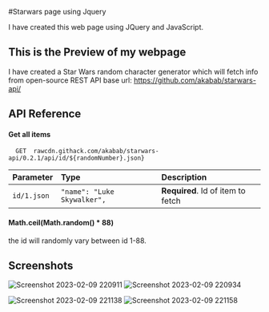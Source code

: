 #Starwars page using Jquery

I have created this web page using JQuery and JavaScript. 


## This is the Preview of my webpage
I have created a Star Wars random character generator which will fetch info from open-source REST API
base url: https://github.com/akabab/starwars-api/
## API Reference

#### Get all items

```http
  GET  rawcdn.githack.com/akabab/starwars-api/0.2.1/api/id/${randomNumber}.json}
```

| Parameter | Type     | Description                       |
| :-------- | :------- | :-------------------------------- |
| `id/1.json`| `"name": "Luke Skywalker",` | **Required**. Id of item to fetch |

####  Math.ceil(Math.random() * 88)

the id will randomly vary between id 1-88.


## Screenshots
![Screenshot 2023-02-09 220911](https://user-images.githubusercontent.com/113278354/217929327-f25941b4-9a37-4d3b-b02f-a19b96c76063.jpg)
![Screenshot 2023-02-09 220934](https://user-images.githubusercontent.com/113278354/217929339-b763e066-2ee2-47c0-95c1-fd1b27bd77e1.jpg)

![Screenshot 2023-02-09 221138](https://user-images.githubusercontent.com/113278354/217929344-90611ab6-a31f-43a5-bb29-73d99a00791f.jpg)
![Screenshot 2023-02-09 221158](https://user-images.githubusercontent.com/113278354/217929350-f258df63-6fbd-4829-b499-3fff2c2d606c.jpg)
